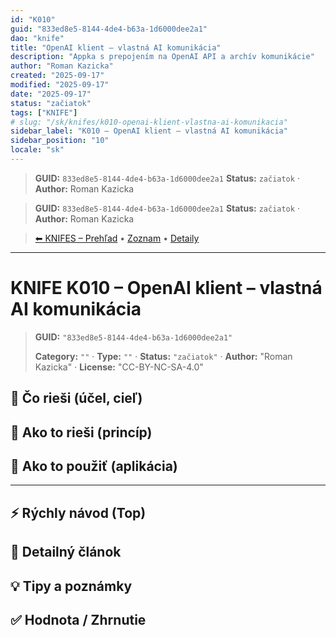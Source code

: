 ```yaml
---
id: "K010"
guid: "833ed8e5-8144-4de4-b63a-1d6000dee2a1"
dao: "knife"
title: "OpenAI klient – vlastná AI komunikácia"
description: "Appka s prepojením na OpenAI API a archív komunikácie"
author: "Roman Kazicka"
created: "2025-09-17"
modified: "2025-09-17"
date: "2025-09-17"
status: "začiatok"
tags: ["KNIFE"]
# slug: "/sk/knifes/k010-openai-klient-vlastna-ai-komunikacia"
sidebar_label: "K010 – OpenAI klient – vlastná AI komunikácia"
sidebar_position: "10"
locale: "sk"
---
```

<!-- fm-visible: start -->
> **GUID:** `833ed8e5-8144-4de4-b63a-1d6000dee2a1`
> **Status:** `začiatok` · **Author:** Roman Kazicka
<!-- fm-visible: end -->
<!-- body:start -->

<!-- fm-visible: start -->
> **GUID:** `833ed8e5-8144-4de4-b63a-1d6000dee2a1`
> **Status:** `začiatok` · **Author:** Roman Kazicka
<!-- fm-visible: end -->
<!-- body:start -->

<!-- nav:knifes -->
> [⬅ KNIFES – Prehľad](../overview.md) • [Zoznam](../KNIFE_Overview_List.md) • [Detaily](../KNIFE_Overview_Details.md)
---
# KNIFE K010 – OpenAI klient – vlastná AI komunikácia
<!-- fm-visible: start -->

> **GUID:** `"833ed8e5-8144-4de4-b63a-1d6000dee2a1"`
>   
> **Category:** `""` · **Type:** `""` · **Status:** `"začiatok"` · **Author:** "Roman Kazicka" · **License:** "CC-BY-NC-SA-4.0"
<!-- fm-visible: end -->


## 🎯 Čo rieši (účel, cieľ)

## 🧩 Ako to rieši (princíp)

## 🧪 Ako to použiť (aplikácia)

---

## ⚡ Rýchly návod (Top)

## 📜 Detailný článok

## 💡 Tipy a poznámky

## ✅ Hodnota / Zhrnutie
